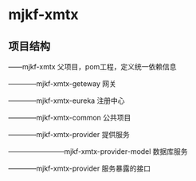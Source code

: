 # mjkf-xmtx
## 项目结构
——mjkf-xmtx   父项目，pom工程，定义统一依赖信息

————mjkf-xmtx-geteway   网关

————mjkf-xmtx-eureka    注册中心

————mjkf-xmtx-common  公共项目

————mjkf-xmtx-provider  提供服务

————————mjkf-xmtx-provider-model  数据库服务

————mjkf-xmtx-provider  服务暴露的接口

